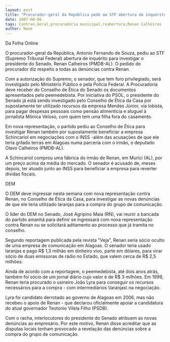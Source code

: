 ```yaml
---
layout: post
title: "Procurador-geral da República pede ao STF abertura de inquérito contra Renan"
date: 2007-08-06
tags: Contran,Geral,procuradoria municipal,reabertura,Renan Calheiros
author: None
---
```

Da Folha Online 

O procurador-geral da Rep&uacute;blica, Antonio Fernando de Souza, pediu ao STF (Supremo Tribunal Federal) abertura de inqu&eacute;rito para investigar o presidente do Senado, Renan Calheiros (PMDB-AL). O pedido do procurador diz respeito a todas as den&uacute;ncias contra Renan. 

Com a autoriza&ccedil;&atilde;o do Supremo, o senador, que tem foro privilegiado, ser&aacute; investigado pelo Minist&eacute;rio P&uacute;blico e pela Pol&iacute;cia Federal. A Procuradoria deve receber do Conselho de &Eacute;tica do Senado os documentos apresentados pelo peemedebista. 
Por iniciativa do PSOL, o presidente do Senado j&aacute; est&aacute; sendo investigado pelo Conselho de &Eacute;tica da Casa por supostamente ter utilizado recursos da empresa Mendes J&uacute;nior, via lobista, para pagar despesas pessoais como pens&atilde;o aliment&iacute;cia e aluguel &agrave; jornalista M&ocirc;nica Veloso, com quem tem uma filha fora do casamento. 

Em nova representa&ccedil;&atilde;o, o partido pediu ao Conselho de &Eacute;tica para investigar Renan tamb&eacute;m por supostamente beneficiar a empresa Schincariol em negocia&ccedil;&otilde;es com o INSS -al&eacute;m das acusa&ccedil;&otilde;es de que ele teria grilado terras em Alagoas numa parceria com o irm&atilde;o, o deputado Olavo Calheiros (PMDB-AL). 

A Schincariol comprou uma f&aacute;brica do irm&atilde;o de Renan, em Murici (AL), por um pre&ccedil;o acima da m&eacute;dia do mercado. O senador &eacute; acusado de, meses depois, ter atuado junto ao INSS para beneficiar a empresa para reverter d&iacute;vidas fiscais. 

DEM 

O DEM deve ingressar nesta semana com nova representa&ccedil;&atilde;o contra Renan, no Conselho de &Eacute;tica da Casa, para investigar as novas den&uacute;ncias de que ele teria utilizado laranjas para a compra do grupo de comunica&ccedil;&atilde;o. 

O l&iacute;der do DEM no Senado, Jos&eacute; Agripino Maia (RN), vai reunir a bancada do partido amanh&atilde; para definir se ingressar&aacute; com nova representa&ccedil;&atilde;o contra Renan ou se solicitar&aacute; aditamento ao processo que j&aacute; tramita no conselho. 

Segundo reportagem publicada pela revista &quot;Veja&quot;, Renan seria s&oacute;cio oculto de uma empresa de comunica&ccedil;&atilde;o em Alagoas. O senador teria usado laranjas e pago R$ 1,3 milh&atilde;o em dinheiro vivo, parte em d&oacute;lares, para virar s&oacute;cio de duas emissoras de r&aacute;dio no Estado, que valem cerca de R$ 2,5 milh&otilde;es. 

Ainda de acordo com a reportagem, o peemedebista, at&eacute; dois anos atr&aacute;s, tamb&eacute;m foi s&oacute;cio de um jornal di&aacute;rio cujo valor &eacute; de R$ 3 milh&otilde;es. Em 1999, Renan teria procurado o usineiro Jo&atilde;o Lyra para conseguir os recursos necess&aacute;rios para a compra - com intermedi&aacute;rios \laranjas\ na negocia&ccedil;&atilde;o. 

Lyra foi candidato derrotado ao governo de Alagoas em 2006, mas n&atilde;o recebeu o apoio de Renan - que declarou oficialmente apoiar a candidatura do atual governador Teotonio Vilela Filho (PSDB). 

Com o racha, interlocutores do presidente do Senado atribuem as novas den&uacute;ncias ao empres&aacute;rio. Por este motivo, Renan disse acreditar que as disputas locais tenham provocado a revela&ccedil;&atilde;o das den&uacute;ncias sobre a compra do grupo de comunica&ccedil;&atilde;o. 